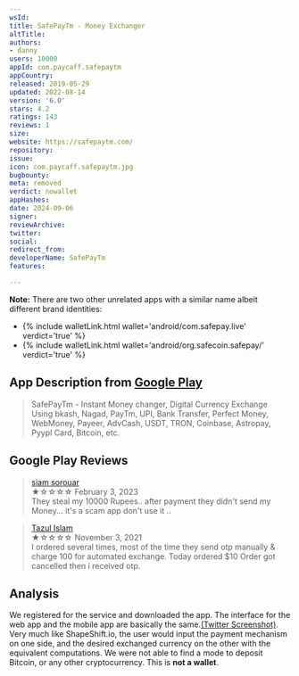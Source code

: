 ```yaml
---
wsId: 
title: SafePayTm - Money Exchanger
altTitle: 
authors:
- danny
users: 10000
appId: com.paycaff.safepaytm
appCountry: 
released: 2019-05-29
updated: 2022-08-14
version: '6.0'
stars: 4.2
ratings: 143
reviews: 1
size: 
website: https://safepaytm.com/
repository: 
issue: 
icon: com.paycaff.safepaytm.jpg
bugbounty: 
meta: removed
verdict: nowallet
appHashes: 
date: 2024-09-06
signer: 
reviewArchive: 
twitter: 
social: 
redirect_from: 
developerName: SafePayTm
features: 

---
```


**Note:** There are two other unrelated apps with a similar name albeit different brand identities:

- {% include walletLink.html wallet='android/com.safepay.live' verdict='true' %}
- {% include walletLink.html wallet='android/org.safecoin.safepay/' verdict='true' %}

## App Description from [Google Play](https://play.google.com/store/apps/details?id=com.paycaff.safepaytm&gl=us)

> SafePayTm - Instant Money changer, Digital Currency Exchange Using bkash, Nagad, PayTm, UPI, Bank Transfer, Perfect Money, WebMoney, Payeer, AdvCash, USDT, TRON, Coinbase, Astropay, Pyypl Card, Bitcoin, etc.

## Google Play Reviews 

> [siam sorouar](https://play.google.com/store/apps/details?id=com.paycaff.safepaytm&gl=us)<br>
  ★☆☆☆☆ February 3, 2023 <br>
       They steal my 10000 Rupees.. after payment they didn't send my Money... it's a scam app don't use it ..

> [Tazul Islam](https://play.google.com/store/apps/details?id=com.paycaff.safepaytm&gl=us)<br>
  ★☆☆☆☆ November 3, 2021 <br>
       I ordered several times, most of the time they send otp manually & charge 100 for automated exchange. Today ordered $10 Order got cancelled then i received otp.
       
## Analysis 

We registered for the service and downloaded the app. The interface for the web app and the mobile app are basically the same.[(Twitter Screenshot)](https://twitter.com/BitcoinWalletz/status/1644608515787591681). Very much like ShapeShift.io, the user would input the payment mechanism on one side, and the desired exchanged currency on the other with the equivalent computations. We were not able to find a mode to deposit Bitcoin, or any other cryptocurrency. This is **not a wallet**. 






